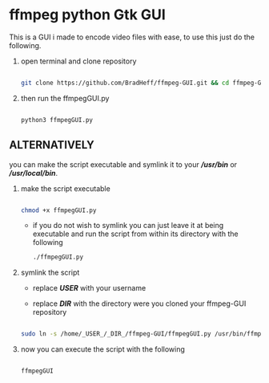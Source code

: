 # ffmpeg python Gtk GUI 

This is a GUI i made to encode video files with ease, to use this just do the following.

1. open terminal and clone repository

	```bash

	git clone https://github.com/BradHeff/ffmpeg-GUI.git && cd ffmpeg-GUI

	```

2. then run the ffmpegGUI.py

	```bash

	python3 ffmpegGUI.py

	```

ALTERNATIVELY
------

you can make the script executable and symlink it to your **_/usr/bin_** or **_/usr/local/bin_**.

1. make the script executable

	```bash 
	
	chmod +x ffmpegGUI.py
	
	```

	
	* if you do not wish to symlink you can just leave it at being executable and run the script from within its directory with the following

		```bash
		./ffmpegGUI.py
		```
	
2. symlink the script

	* replace **_USER_** with your username

	* replace **_DIR_** with the directory were you cloned your ffmpeg-GUI repository

	```bash

	sudo ln -s /home/_USER_/_DIR_/ffmpeg-GUI/ffmpegGUI.py /usr/bin/ffmpegGUI

	```

3. now you can execute the script with the following

	```bash

	ffmpegGUI

	```


